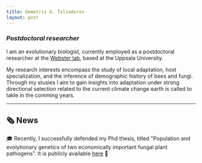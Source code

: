 ```yaml
---
title: Demetris A. Taliadoros
layout: post
---
```

### *Postdoctoral researcher*

I am an evolutionary biologist, currently employed as a postdoctoral researcher at the [Webster lab](https://www.websterlab.net), based at the Uppsala University.

My research interests encompass the study of local adaptation, host specialization, and the inference of demographic history of bees and fungi. Through my stusies I aim to gain insights into adaptation under strong directional selection related to the current climate change earth is called to takle in the comming years.


------------------------------------------------------------------------------------------------------

## &#128478; News

&#127891; Recently, I successfully defended my Phd thesis, titled "Population and evolytionary genetics of two economically important fungal plant pathogens". It is publicly available [here](https://pure.mpg.de/rest/items/item_3573746_1/component/file_3573747/content)
&#128214;
